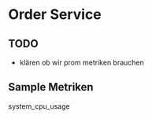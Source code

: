 # Order Service

## TODO
- klären ob wir prom metriken brauchen

## Sample Metriken

system_cpu_usage
